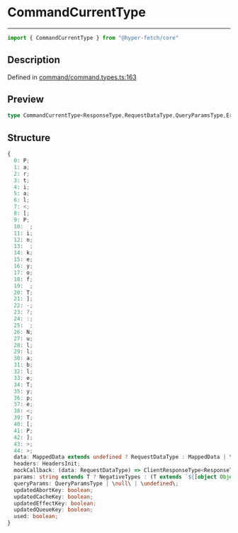 

# CommandCurrentType

<div class="api-docs__separator" data-reactroot="">

---

</div><div class="api-docs__import" data-reactroot="">

```ts
import { CommandCurrentType } from "@hyper-fetch/core"
```

</div><div class="api-docs__section">

## Description

</div><div class="api-docs__description"><span class="api-docs__do-not-parse">



</span></div><p class="api-docs__definition">

Defined in [command/command.types.ts:163](https://github.com/BetterTyped/hyper-fetch/blob/6c3eaa91/packages/core/src/command/command.types.ts#L163)

</p><div class="api-docs__section">

## Preview

</div><div class="api-docs__preview type single">

```ts
type CommandCurrentType<ResponseType,RequestDataType,QueryParamsType,ErrorType,GenericEndpoint,ClientOptions,MappedData> = { data?: CommandData<RequestDataType, MappedData>; headers?: HeadersInit; mockCallback?: (data: RequestDataType) => ClientResponseType<ResponseType, ErrorType>; params?: ExtractRouteParams<GenericEndpoint> | NegativeTypes; queryParams?: QueryParamsType | NegativeTypes; updatedAbortKey?: boolean; updatedCacheKey?: boolean; updatedEffectKey?: boolean; updatedQueueKey?: boolean; used?: boolean } & Partial<NullableKeys<CommandConfig<GenericEndpoint, ClientOptions>>>;
```

</div><div class="api-docs__section">

## Structure

</div><div class="api-docs__returns">

```ts
{
  0: P;
  1: a;
  2: r;
  3: t;
  4: i;
  5: a;
  6: l;
  7: <;
  8: [;
  9: P;
  10:  ;
  11: i;
  12: n;
  13:  ;
  14: k;
  15: e;
  16: y;
  17: o;
  18: f;
  19:  ;
  20: T;
  21: ];
  22: -;
  23: ?;
  24: :;
  25:  ;
  26: N;
  27: u;
  28: l;
  29: l;
  30: a;
  31: b;
  32: l;
  33: e;
  34: T;
  35: y;
  36: p;
  37: e;
  38: <;
  39: T;
  40: [;
  41: P;
  42: ];
  43: >;
  44: >;
  data: MappedData extends undefined ? RequestDataType : MappedData | \null\ | \undefined\;
  headers: HeadersInit;
  mockCallback: (data: RequestDataType) => ClientResponseType<ResponseType, ErrorType>;
  params: string extends T ? NegativeTypes : (T extends `${[object Object]}:,${[object Object]}/,${[object Object]}` ? [k in \Param\ | \keyof ExtractRouteParams<Rest>\]: ParamType : (T extends `${[object Object]}:,${[object Object]}` ? [k in Param]: ParamType : NegativeTypes)) | \null\ | \undefined\;
  queryParams: QueryParamsType | \null\ | \undefined\;
  updatedAbortKey: boolean;
  updatedCacheKey: boolean;
  updatedEffectKey: boolean;
  updatedQueueKey: boolean;
  used: boolean;
}
```

</div>